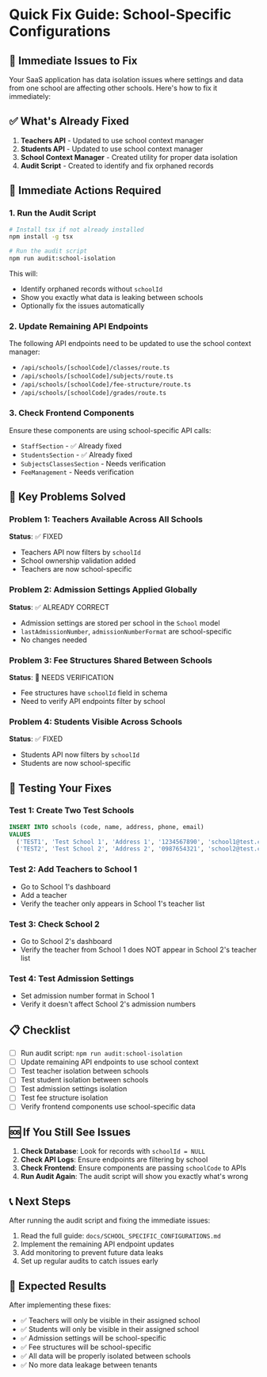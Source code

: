 # Quick Fix Guide: School-Specific Configurations

## 🚨 Immediate Issues to Fix

Your SaaS application has data isolation issues where settings and data from one school are affecting other schools. Here's how to fix it immediately:

## ✅ What's Already Fixed

1. **Teachers API** - Updated to use school context manager
2. **Students API** - Updated to use school context manager  
3. **School Context Manager** - Created utility for proper data isolation
4. **Audit Script** - Created to identify and fix orphaned records

## 🔧 Immediate Actions Required

### 1. Run the Audit Script

```bash
# Install tsx if not already installed
npm install -g tsx

# Run the audit script
npm run audit:school-isolation
```

This will:
- Identify orphaned records without `schoolId`
- Show you exactly what data is leaking between schools
- Optionally fix the issues automatically

### 2. Update Remaining API Endpoints

The following API endpoints need to be updated to use the school context manager:

- `/api/schools/[schoolCode]/classes/route.ts`
- `/api/schools/[schoolCode]/subjects/route.ts`
- `/api/schools/[schoolCode]/fee-structure/route.ts`
- `/api/schools/[schoolCode]/grades/route.ts`

### 3. Check Frontend Components

Ensure these components are using school-specific API calls:

- `StaffSection` - ✅ Already fixed
- `StudentsSection` - ✅ Already fixed
- `SubjectsClassesSection` - Needs verification
- `FeeManagement` - Needs verification

## 🎯 Key Problems Solved

### Problem 1: Teachers Available Across All Schools
**Status**: ✅ FIXED
- Teachers API now filters by `schoolId`
- School ownership validation added
- Teachers are now school-specific

### Problem 2: Admission Settings Applied Globally  
**Status**: ✅ ALREADY CORRECT
- Admission settings are stored per school in the `School` model
- `lastAdmissionNumber`, `admissionNumberFormat` are school-specific
- No changes needed

### Problem 3: Fee Structures Shared Between Schools
**Status**: 🔄 NEEDS VERIFICATION
- Fee structures have `schoolId` field in schema
- Need to verify API endpoints filter by school

### Problem 4: Students Visible Across Schools
**Status**: ✅ FIXED
- Students API now filters by `schoolId`
- Students are now school-specific

## 🧪 Testing Your Fixes

### Test 1: Create Two Test Schools
```sql
INSERT INTO schools (code, name, address, phone, email) 
VALUES 
  ('TEST1', 'Test School 1', 'Address 1', '1234567890', 'school1@test.com'),
  ('TEST2', 'Test School 2', 'Address 2', '0987654321', 'school2@test.com');
```

### Test 2: Add Teachers to School 1
- Go to School 1's dashboard
- Add a teacher
- Verify the teacher only appears in School 1's teacher list

### Test 3: Check School 2
- Go to School 2's dashboard
- Verify the teacher from School 1 does NOT appear in School 2's teacher list

### Test 4: Test Admission Settings
- Set admission number format in School 1
- Verify it doesn't affect School 2's admission numbers

## 📋 Checklist

- [ ] Run audit script: `npm run audit:school-isolation`
- [ ] Update remaining API endpoints to use school context
- [ ] Test teacher isolation between schools
- [ ] Test student isolation between schools  
- [ ] Test admission settings isolation
- [ ] Test fee structure isolation
- [ ] Verify frontend components use school-specific data

## 🆘 If You Still See Issues

1. **Check Database**: Look for records with `schoolId = NULL`
2. **Check API Logs**: Ensure endpoints are filtering by school
3. **Check Frontend**: Ensure components are passing `schoolCode` to APIs
4. **Run Audit Again**: The audit script will show you exactly what's wrong

## 📞 Next Steps

After running the audit script and fixing the immediate issues:

1. Read the full guide: `docs/SCHOOL_SPECIFIC_CONFIGURATIONS.md`
2. Implement the remaining API endpoint updates
3. Add monitoring to prevent future data leaks
4. Set up regular audits to catch issues early

## 🎉 Expected Results

After implementing these fixes:

- ✅ Teachers will only be visible in their assigned school
- ✅ Students will only be visible in their assigned school  
- ✅ Admission settings will be school-specific
- ✅ Fee structures will be school-specific
- ✅ All data will be properly isolated between schools
- ✅ No more data leakage between tenants 